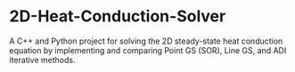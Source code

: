# 2D-Heat-Conduction-Solver
A C++ and Python project for solving the 2D steady-state heat conduction equation by implementing and comparing Point GS (SOR), Line GS, and ADI iterative methods.
